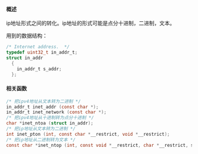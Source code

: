 #### 概述

ip地址形式之间的转化。ip地址的形式可能是点分十进制，二进制，文本。

用到的数据结构：

```c
/* Internet address.  */
typedef uint32_t in_addr_t;
struct in_addr
  {
    in_addr_t s_addr;
  };
```

#### 相关函数

```c
/* 把ipv4地址从文本转为二进制 */
in_addr_t inet_addr (const char *);
in_addr_t inet_network (const char *);
/* 把ipv4地址从十进制转为点分十进制 */
char *inet_ntoa (struct in_addr);
/* 把ip地址从文本转为二进制 */
int inet_pton (int, const char *__restrict, void *__restrict);
/* 把ip地址从二进制转为文本 */
const char *inet_ntop (int, const void *__restrict, char *__restrict, socklen_t);
```

